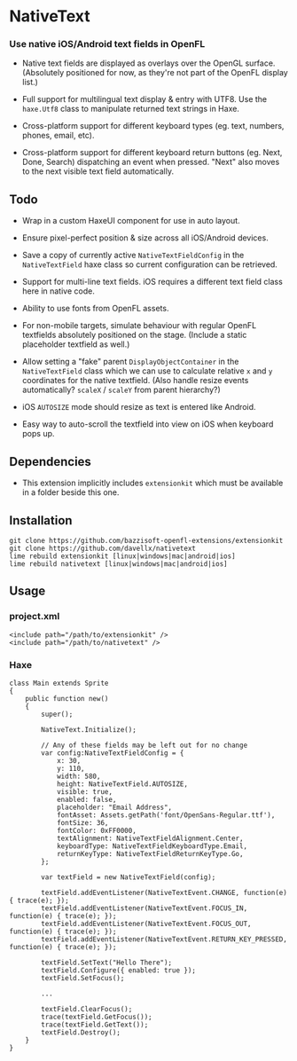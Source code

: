 NativeText
=============

### Use native iOS/Android text fields in OpenFL

- Native text fields are displayed as overlays over the OpenGL surface. (Absolutely positioned for now, as they're not part of the OpenFL display list.)

- Full support for multilingual text display & entry with UTF8. Use the `haxe.Utf8` class to manipulate returned text strings in Haxe.

- Cross-platform support for different keyboard types (eg. text, numbers, phones, email, etc).

- Cross-platform support for different keyboard return buttons (eg. Next, Done, Search) dispatching an event when pressed. "Next" also moves to the next visible text field automatically. 


Todo
----
- Wrap in a custom HaxeUI component for use in auto layout.

- Ensure pixel-perfect position & size across all iOS/Android devices.

- Save a copy of currently active `NativeTextFieldConfig` in the `NativeTextField` haxe class so current configuration can be retrieved.

- Support for multi-line text fields. iOS requires a different text field class here in native code. 

- Ability to use fonts from OpenFL assets.

- For non-mobile targets, simulate behaviour with regular OpenFL textfields absolutely positioned on the stage. (Include a static placeholder textfield as well.)

- Allow setting a "fake" parent `DisplayObjectContainer` in the `NativeTextField` class which we can use to calculate relative `x` and `y` coordinates for the native textfield. (Also handle resize events automatically?  `scaleX` / `scaleY` from parent hierarchy?)

- iOS `AUTOSIZE` mode should resize as text is entered like Android.

- Easy way to auto-scroll the textfield into view on iOS when keyboard pops up.


Dependencies
------------

- This extension implicitly includes `extensionkit` which must be available in a folder
  beside this one.


Installation
------------

    git clone https://github.com/bazzisoft-openfl-extensions/extensionkit
    git clone https://github.com/davellx/nativetext
    lime rebuild extensionkit [linux|windows|mac|android|ios]
    lime rebuild nativetext [linux|windows|mac|android|ios]


Usage
-----

### project.xml

    <include path="/path/to/extensionkit" />
    <include path="/path/to/nativetext" />


### Haxe

    class Main extends Sprite
    {
    	public function new()
        {
    		super();

            NativeText.Initialize();

			// Any of these fields may be left out for no change
			var config:NativeTextFieldConfig = {
				x: 30,
				y: 110,
				width: 580,
				height: NativeTextField.AUTOSIZE,
				visible: true,
				enabled: false,
				placeholder: "Email Address",
				fontAsset: Assets.getPath('font/OpenSans-Regular.ttf'),
				fontSize: 36,
				fontColor: 0xFF0000,
				textAlignment: NativeTextFieldAlignment.Center,
				keyboardType: NativeTextFieldKeyboardType.Email,
				returnKeyType: NativeTextFieldReturnKeyType.Go,
			};
	
            var textField = new NativeTextField(config);

            textField.addEventListener(NativeTextEvent.CHANGE, function(e) { trace(e); });
			textField.addEventListener(NativeTextEvent.FOCUS_IN, function(e) { trace(e); });
			textField.addEventListener(NativeTextEvent.FOCUS_OUT, function(e) { trace(e); });
			textField.addEventListener(NativeTextEvent.RETURN_KEY_PRESSED, function(e) { trace(e); });

			textField.SetText("Hello There");
			textField.Configure({ enabled: true });
			textField.SetFocus();

			...
			
			textField.ClearFocus();
			trace(textField.GetFocus());
			trace(textField.GetText());
			textField.Destroy();
        }
    }
